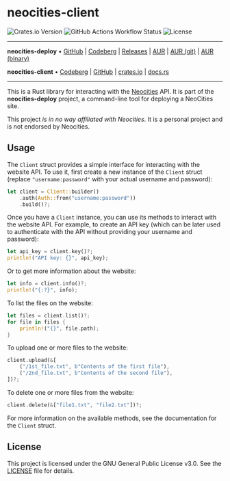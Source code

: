 # neocities-client

![Crates.io Version](https://img.shields.io/crates/v/neocities-client) ![GitHub Actions Workflow Status](https://img.shields.io/github/actions/workflow/status/kugland/neocities-client/.github%2Fworkflows%2Fci.yml) ![License](https://img.shields.io/github/license/kugland/neocities-client)

---

**neocities-deploy** •
[GitHub](https://github.com/kugland/neocities-deploy) |
[Codeberg](https://codeberg.org/kugland/neocities-deploy) |
[Releases](https://github.com/kugland/neocities-deploy/releases/latest) |
[AUR](https://aur.archlinux.org/packages/neocities-deploy) |
[AUR (git)](https://aur.archlinux.org/packages/neocities-deploy-git) |
[AUR (binary)](https://aur.archlinux.org/packages/neocities-deploy-bin)

**neocities-client** •
[Codeberg](https://codeberg.org/kugland/neocities-client) |
[GitHub](https://github.com/kugland/neocities-client) |
[crates.io](https://crates.io/crates/neocities-client) |
[docs.rs](https://docs.rs/neocities-client)

---

This is a Rust library for interacting with the [Neocities](https://neocities.org/)
API. It is part of the **neocities-deploy** project, a command-line tool for
deploying a NeoCities site.

This project *is in no way affiliated with Neocities*. It is a personal project
and is not endorsed by Neocities.

## Usage

The `Client` struct provides a simple interface for interacting with the
website API. To use it, first create a new instance of the `Client` struct
(replace `"username:password"` with your actual username and password):

```rust
let client = Client::builder()
    .auth(Auth::from("username:password"))
    .build()?;
```

Once you have a `Client` instance, you can use its methods to interact with the
website API. For example, to create an API key (which can be later used to
authenticate with the API without providing your username and password):

```rust
let api_key = client.key()?;
println!("API key: {}", api_key);
```

Or to get more information about the website:

```rust
let info = client.info()?;
println!("{:?}", info);
```

To list the files on the website:

```rust
let files = client.list()?;
for file in files {
    println!("{}", file.path);
}
```

To upload one or more files to the website:

```rust
client.upload(&[
    ("/1st_file.txt", b"Contents of the first file"),
    ("/2nd_file.txt", b"Contents of the second file"),
])?;
```

To delete one or more files from the website:

```rust
client.delete(&["file1.txt", "file2.txt"])?;
```

For more information on the available methods, see the documentation for the
`Client` struct.

## License

This project is licensed under the GNU General Public License v3.0. See the
[LICENSE](LICENSE) file for details.
